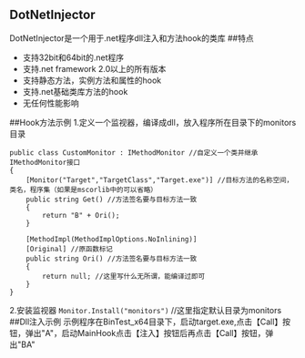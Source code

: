 ## DotNetInjector
DotNetInjector是一个用于.net程序dll注入和方法hook的类库
##特点
* 支持32bit和64bit的.net程序
* 支持.net framework 2.0以上的所有版本
* 支持静态方法，实例方法和属性的hook
* 支持.net基础类库方法的hook
* 无任何性能影响

##Hook方法示例
1.定义一个监视器，编译成dll，放入程序所在目录下的monitors目录
```
public class CustomMonitor : IMethodMonitor //自定义一个类并继承IMethodMonitor接口
{
    [Monitor("Target","TargetClass","Target.exe")] //目标方法的名称空间，类名，程序集（如果是mscorlib中的可以省略）
    public string Get() //方法签名要与目标方法一致
    {
        return "B" + Ori();
    }

    [MethodImpl(MethodImplOptions.NoInlining)]
    [Original] //原函数标记
    public string Ori() //方法签名要与目标方法一致
    {
        return null; //这里写什么无所谓，能编译过即可
    }
}
```
2.安装监视器
`Monitor.Install("monitors")` //这里指定默认目录为monitors
##Dll注入示例
示例程序在BinTest_x64目录下，启动target.exe,点击【Call】按钮，弹出"A"，启动MainHook点击【注入】按钮后再点击【Call】按钮，弹出"BA"
